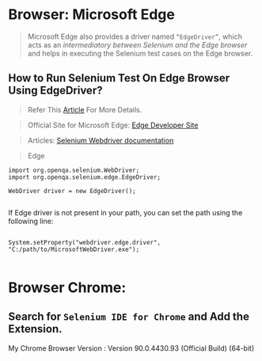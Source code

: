 # Browser:  Microsoft Edge

>Microsoft Edge also provides a driver named `“EdgeDriver”`, which acts as an *intermediatory between Selenium and the Edge browser* and helps in executing the Selenium test cases on the Edge browser.

## How to Run Selenium Test On Edge Browser Using EdgeDriver? 

> Refer This [Article](https://www.toolsqa.com/selenium-webdriver/run-selenium-tests-on-edge/) For More Details. 

> Official Site for Microsoft Edge: [Edge Developer Site](https://developer.microsoft.com/en-us/microsoft-edge/tools/webdriver/)

> Articles: [Selenium Webdriver documentation](https://www.selenium.dev/documentation/en/webdriver/driver_requirements/)

> Edge

```
import org.openqa.selenium.WebDriver;
import org.openqa.selenium.edge.EdgeDriver;

WebDriver driver = new EdgeDriver();
  
```
If Edge driver is not present in your path, you can set the path using the following line:

```

System.setProperty("webdriver.edge.driver", "C:/path/to/MicrosoftWebDriver.exe");
  
```
# Browser Chrome:

## Search for `Selenium IDE for Chrome` and Add the Extension. 

My Chrome Browser Version : Version 90.0.4430.93 (Official Build) (64-bit)

